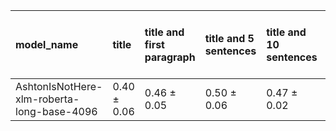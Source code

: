| model_name                                 | title           | title and first paragraph   | title and 5 sentences   | title and 10 sentences   | title and first sentence each paragraph   | raw text            |
|:-------------------------------------------|:----------------|:----------------------------|:------------------------|:-------------------------|:------------------------------------------|:--------------------|
| AshtonIsNotHere-xlm-roberta-long-base-4096 | 0.40 $\pm$ 0.06 | 0.46 $\pm$ 0.05             | 0.50 $\pm$ 0.06         | 0.47 $\pm$ 0.02          | 0.49 $\pm$ 0.01                           | **0.53 $\pm$ 0.01** |